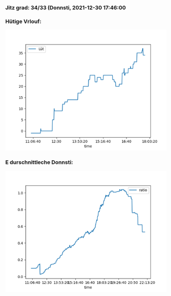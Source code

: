 ### Jitz grad: 34/33 (Donnsti, 2021-12-30 17:46:00

### Hütige Vrlouf:
![Graph](Today.png)

### E durschnittleche Donnsti:
![Graph](Donnsti.png)